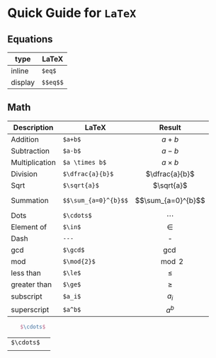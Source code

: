 # Quick Guide for ```LaTeX```

## Equations

| type    | LaTeX    |
|---------|----------|
| inline  | `$eq$`   |
| display | `$$eq$$` |

## Math

| Description    | LaTeX                |       Result       |
|----------------|----------------------|:------------------:|
| Addition       | `$a+b$`              |       $a+b$        |
| Subtraction    | `$a-b$`              |       $a-b$        |
| Multiplication | `$a \times b$`       |    $a \times b$    |
| Division       | `$\dfrac{a}{b}$`     |   $\dfrac{a}{b}$   |
| Sqrt           | `$\sqrt{a}$`         |     $\sqrt{a}$     |
| Summation      | `$$\sum_{a=0}^{b}$$` | $$\sum_{a=0}^{b}$$ |
| Dots           | `$\cdots$`           |      $\cdots$      |
| Element of     | `$\in$`              |       $\in$        |
| Dash           | `---`                |         -          |
| gcd            | `$\gcd$`             |       $\gcd$       |
| mod            | `$\mod{2}$`          |     $\mod{2}$      |
| less than      | `$\le$`              |       $\le$        |
| greater than   | `$\ge$`              |       $\ge$        |
| subscript      | `$a_i$`              |       $a_i$        |
| superscript    | `$a^b$`              |       $a^b$        |

```latex
    $\cdots$
```

|            | |
|------------|-|
| `$\cdots$` | |
|            | |
